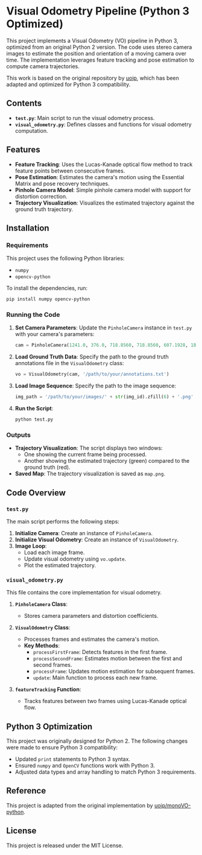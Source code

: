 # Visual Odometry Pipeline (Python 3 Optimized)

This project implements a Visual Odometry (VO) pipeline in Python 3, optimized from an original Python 2 version. The code uses stereo camera images to estimate the position and orientation of a moving camera over time. The implementation leverages feature tracking and pose estimation to compute camera trajectories.

This work is based on the original repository by [uoip](https://github.com/uoip/monoVO-python), which has been adapted and optimized for Python 3 compatibility.

## Contents

- **`test.py`**: Main script to run the visual odometry process.
- **`visual_odometry.py`**: Defines classes and functions for visual odometry computation.

## Features

- **Feature Tracking**: Uses the Lucas-Kanade optical flow method to track feature points between consecutive frames.
- **Pose Estimation**: Estimates the camera's motion using the Essential Matrix and pose recovery techniques.
- **Pinhole Camera Model**: Simple pinhole camera model with support for distortion correction.
- **Trajectory Visualization**: Visualizes the estimated trajectory against the ground truth trajectory.

## Installation

### Requirements

This project uses the following Python libraries:

- `numpy`
- `opencv-python`

To install the dependencies, run:

```bash
pip install numpy opencv-python
```

### Running the Code

1. **Set Camera Parameters**: Update the `PinholeCamera` instance in `test.py` with your camera's parameters:

    ```python
    cam = PinholeCamera(1241.0, 376.0, 718.8560, 718.8560, 607.1928, 185.2157)
    ```

2. **Load Ground Truth Data**: Specify the path to the ground truth annotations file in the `VisualOdometry` class:

    ```python
    vo = VisualOdometry(cam, '/path/to/your/annotations.txt')
    ```

3. **Load Image Sequence**: Specify the path to the image sequence:

    ```python
    img_path = '/path/to/your/images/' + str(img_id).zfill(6) + '.png'
    ```

4. **Run the Script**:

    ```bash
    python test.py
    ```

### Outputs

- **Trajectory Visualization**: The script displays two windows: 
  - One showing the current frame being processed.
  - Another showing the estimated trajectory (green) compared to the ground truth (red).
- **Saved Map**: The trajectory visualization is saved as `map.png`.

## Code Overview

### `test.py`

The main script performs the following steps:

1. **Initialize Camera**: Create an instance of `PinholeCamera`.
2. **Initialize Visual Odometry**: Create an instance of `VisualOdometry`.
3. **Image Loop**:
   - Load each image frame.
   - Update visual odometry using `vo.update`.
   - Plot the estimated trajectory.

### `visual_odometry.py`

This file contains the core implementation for visual odometry.

1. **`PinholeCamera` Class**:
   - Stores camera parameters and distortion coefficients.

2. **`VisualOdometry` Class**:
   - Processes frames and estimates the camera's motion.
   - **Key Methods**:
     - `processFirstFrame`: Detects features in the first frame.
     - `processSecondFrame`: Estimates motion between the first and second frames.
     - `processFrame`: Updates motion estimation for subsequent frames.
     - `update`: Main function to process each new frame.

3. **`featureTracking` Function**:
   - Tracks features between two frames using Lucas-Kanade optical flow.

## Python 3 Optimization

This project was originally designed for Python 2. The following changes were made to ensure Python 3 compatibility:

- Updated `print` statements to Python 3 syntax.
- Ensured `numpy` and `OpenCV` functions work with Python 3.
- Adjusted data types and array handling to match Python 3 requirements.

## Reference

This project is adapted from the original implementation by [uoip/monoVO-python](https://github.com/uoip/monoVO-python).

## License

This project is released under the MIT License.
